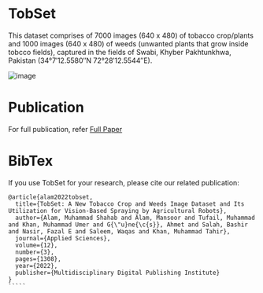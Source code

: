 # TobSet
This dataset comprises of 7000 images (640 x 480) of tobacco crop/plants and 1000 images (640 x 480) of weeds (unwanted plants that grow inside tobcco fields), captured in the fields of Swabi, Khyber Pakhtunkhwa, Pakistan (34°7′12.5580″N 72°28′12.5544″E).

![image](https://user-images.githubusercontent.com/25260322/152351465-76b12fd0-a39e-4f74-a3bf-befc68538bcd.png)

# Publication
For full publication, refer [Full Paper](https://www.mdpi.com/2076-3417/12/3/1308)

# BibTex
If you use TobSet for your research, please cite our related publication:

``````
@article{alam2022tobset,
  title={TobSet: A New Tobacco Crop and Weeds Image Dataset and Its Utilization for Vision-Based Spraying by Agricultural Robots},
  author={Alam, Muhammad Shahab and Alam, Mansoor and Tufail, Muhammad and Khan, Muhammad Umer and G{\"u}ne{\c{s}}, Ahmet and Salah, Bashir and Nasir, Fazal E and Saleem, Waqas and Khan, Muhammad Tahir},
  journal={Applied Sciences},
  volume={12},
  number={3},
  pages={1308},
  year={2022},
  publisher={Multidisciplinary Digital Publishing Institute}
}
`````
